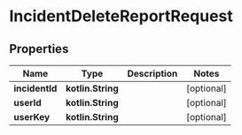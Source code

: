 
# IncidentDeleteReportRequest

## Properties
| Name | Type | Description | Notes |
| ------------ | ------------- | ------------- | ------------- |
| **incidentId** | **kotlin.String** |  |  [optional] |
| **userId** | **kotlin.String** |  |  [optional] |
| **userKey** | **kotlin.String** |  |  [optional] |



